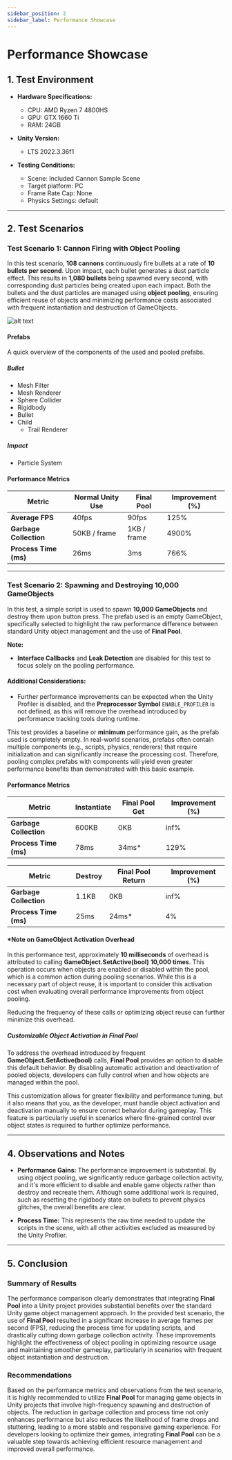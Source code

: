 ```yaml
---
sidebar_position: 2
sidebar_label: Performance Showcase
---
```

# Performance Showcase


## 1. Test Environment

- **Hardware Specifications:**
  - CPU: AMD Ryzen 7 4800HS
  - GPU: GTX 1660 Ti
  - RAM: 24GB

- **Unity Version:**
  - LTS 2022.3.36f1

- **Testing Conditions:**
  - Scene: Included Cannon Sample Scene
  - Target platform: PC
  - Frame Rate Cap: None
  - Physics Settings: default

---

## 2. Test Scenarios

### Test Scenario 1: Cannon Firing with Object Pooling

In this test scenario, **108 cannons** continuously fire bullets at a rate of **10 bullets per second**. Upon impact, each bullet generates a dust particle effect. This results in **1,080 bullets** being spawned every second, with corresponding dust particles being created upon each impact. Both the bullets and the dust particles are managed using **object pooling**, ensuring efficient reuse of objects and minimizing performance costs associated with frequent instantiation and destruction of GameObjects.

![alt text](https://static.wixstatic.com/media/880a29_fd8c70489942407cb19f0c45e0a77113~mv2.png)

#### Prefabs

A quick overview of the components of the used and pooled prefabs.

##### Bullet
- Mesh Filter
- Mesh Renderer
- Sphere Collider
- Rigidbody
- Bullet
- Child
  - Trail Renderer

##### Impact
- Particle System

#### Performance Metrics

| Metric                         | Normal Unity Use | Final Pool | Improvement (%) |
|--------------------------------|------------------|------------|-----------------|
| **Average FPS**                | 40fps    | 90fps | 125%    |
| **Garbage Collection**   | 50KB / frame    | 1KB / frame | 4900%    |
| **Process Time (ms)**    | 26ms    | 3ms | 766%    |


---

### Test Scenario 2: Spawning and Destroying 10,000 GameObjects

In this test, a simple script is used to spawn **10,000 GameObjects** and destroy them upon button press. The prefab used is an empty GameObject, specifically selected to highlight the raw performance difference between standard Unity object management and the use of **Final Pool**.

**Note:**
- **Interface Callbacks** and **Leak Detection** are disabled for this test to focus solely on the pooling performance.
  
#### Additional Considerations:
- Further performance improvements can be expected when the Unity Profiler is disabled, and the **Preprocessor Symbol** `ENABLE_PROFILER` is not defined, as this will remove the overhead introduced by performance tracking tools during runtime.

This test provides a baseline or **minimum** performance gain, as the prefab used is completely empty. In real-world scenarios, prefabs often contain multiple components (e.g., scripts, physics, renderers) that require initialization and can significantly increase the processing cost. Therefore, pooling complex prefabs with components will yield even greater performance benefits than demonstrated with this basic example.

#### Performance Metrics

| Metric                         | Instantiate | Final Pool Get | Improvement (%) |
|--------------------------------|------------------|------------|-----------------|
| **Garbage Collection**   | 600KB   | 0KB | inf%    |
| **Process Time (ms)**    | 78ms    | 34ms* | 129%    |

| Metric                         | Destroy | Final Pool Return | Improvement (%) |
|--------------------------------|------------------|------------|-----------------|
| **Garbage Collection**   | 1.1KB   | 0KB | inf%    |
| **Process Time (ms)**    | 25ms    | 24ms* | 4%    |


#### *Note on GameObject Activation Overhead

In this performance test, approximately **10 milliseconds** of overhead is attributed to calling **GameObject.SetActive(bool)** **10,000 times**. This operation occurs when objects are enabled or disabled within the pool, which is a common action during pooling scenarios. While this is a necessary part of object reuse, it is important to consider this activation cost when evaluating overall performance improvements from object pooling.

Reducing the frequency of these calls or optimizing object reuse can further minimize this overhead. 

##### Customizable Object Activation in Final Pool

To address the overhead introduced by frequent **GameObject.SetActive(bool)** calls, **Final Pool** provides an option to disable this default behavior. By disabling automatic activation and deactivation of pooled objects, developers can fully control when and how objects are managed within the pool. 

This customization allows for greater flexibility and performance tuning, but it also means that you, as the developer, must handle object activation and deactivation manually to ensure correct behavior during gameplay. This feature is particularly useful in scenarios where fine-grained control over object states is required to further optimize performance.

---

## 4. Observations and Notes

- **Performance Gains:** The performance improvement is substantial. By using object pooling, we significantly reduce garbage collection activity, and it's more efficient to disable and enable game objects rather than destroy and recreate them. Although some additional work is required, such as resetting the rigidbody state on bullets to prevent physics glitches, the overall benefits are clear.
  
- **Process Time:** This represents the raw time needed to update the scripts in the scene, with all other activities excluded as measured by the Unity Profiler.

---

## 5. Conclusion

### Summary of Results

The performance comparison clearly demonstrates that integrating **Final Pool** into a Unity project provides substantial benefits over the standard Unity game object management approach. In the provided test scenario, the use of **Final Pool** resulted in a significant increase in average frames per second (FPS), reducing the process time for updating scripts, and drastically cutting down garbage collection activity. These improvements highlight the effectiveness of object pooling in optimizing resource usage and maintaining smoother gameplay, particularly in scenarios with frequent object instantiation and destruction.

### Recommendations

Based on the performance metrics and observations from the test scenario, it is highly recommended to utilize **Final Pool** for managing game objects in Unity projects that involve high-frequency spawning and destruction of objects. The reduction in garbage collection and process time not only enhances performance but also reduces the likelihood of frame drops and stuttering, leading to a more stable and responsive gaming experience. For developers looking to optimize their games, integrating **Final Pool** can be a valuable step towards achieving efficient resource management and improved overall performance.